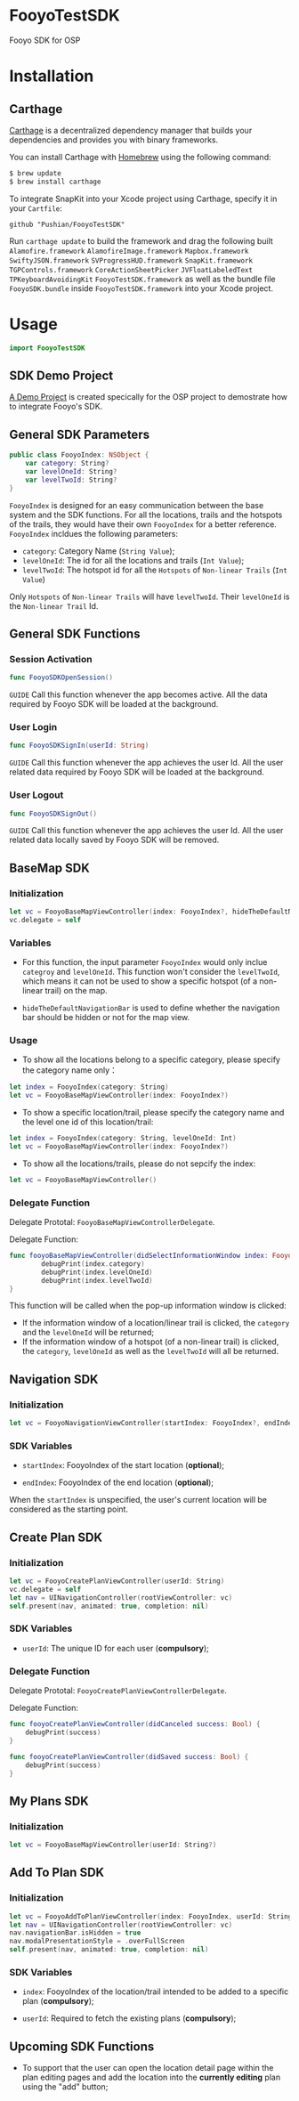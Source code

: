 # FooyoTestSDK

Fooyo SDK for OSP

# Installation

## Carthage

[Carthage](https://github.com/Carthage/Carthage) is a decentralized dependency manager that builds your dependencies and provides you with binary frameworks.

You can install Carthage with [Homebrew](http://brew.sh/) using the following command:

```bash
$ brew update
$ brew install carthage
```

To integrate SnapKit into your Xcode project using Carthage, specify it in your `Cartfile`:

```ogdl
github "Pushian/FooyoTestSDK"
```

Run `carthage update` to build the framework and drag the following built 
`Alamofire.framework`
`AlamofireImage.framework`
`Mapbox.framework`
`SwiftyJSON.framework`
`SVProgressHUD.framework`
`SnapKit.framework`
`TGPControls.framework`
`CoreActionSheetPicker`
`JVFloatLabeledText`
`TPKeyboardAvoidingKit`
`FooyoTestSDK.framework`
as well as the bundle file `FooyoSDK.bundle` inside `FooyoTestSDK.framework`
into your Xcode project.

# Usage

```swift
import FooyoTestSDK
```

## SDK Demo Project

[A Demo Project](https://github.com/fooyo/FooyoSDKDemo/tree/master) is created specically for the OSP project to demostrate how to integrate Fooyo's SDK.

## General SDK Parameters

```swift
public class FooyoIndex: NSObject {
    var category: String?
    var levelOneId: String?
    var levelTwoId: String?
}
```
`FooyoIndex` is designed for an easy communication between the base system and the SDK functions. For all the locations, trails and the hotspots of the trails, they would have their own `FooyoIndex` for a better reference. `FooyoIndex` incldues the following parameters:

- `category`: Category Name (`String Value`);
- `levelOneId`: The id for all the locations and trails (`Int Value`);
- `levelTwoId`: The hotspot id for all the `Hotspots` of `Non-linear Trails` (`Int Value`)

Only `Hotspots` of `Non-linear Trails` will have `levelTwoId`. Their `levelOneId` is the `Non-linear Trail` Id.

## General SDK Functions

### Session Activation

```swift
func FooyoSDKOpenSession()
```

`GUIDE` Call this function whenever the app becomes active. All the data required by Fooyo SDK will be loaded at the background.

### User Login

```swift
func FooyoSDKSignIn(userId: String)
```
`GUIDE` Call this function whenever the app achieves the user Id. All the user related data required by Fooyo SDK will be loaded at the background.

### User Logout

```swift
func FooyoSDKSignOut()
```
`GUIDE` Call this function whenever the app achieves the user Id. All the user related data locally saved by Fooyo SDK will be removed.


## BaseMap SDK

### Initialization

```swift
let vc = FooyoBaseMapViewController(index: FooyoIndex?, hideTheDefaultNavigationBar: Bool)
vc.delegate = self
```

### Variables

- For this function, the input parameter `FooyoIndex` would only inclue `categroy` and `levelOneId`. This function won't consider the `levelTwoId`, which means it can not be used to show a specific hotspot (of a non-linear trail) on the map.

- `hideTheDefaultNavigationBar` is used to define whether the navigation bar should be hidden or not for the map view.

### Usage

- To show all the locations belong to a specific category, please specify the category name only：

```swift
let index = FooyoIndex(category: String)
let vc = FooyoBaseMapViewController(index: FooyoIndex?)
```

- To show a specific location/trail, please specify the category name and the level one id of this location/trail:

```swift
let index = FooyoIndex(category: String, levelOneId: Int)
let vc = FooyoBaseMapViewController(index: FooyoIndex?)
```

- To show all the locations/trails, please do not sepcify the index:

```swift
let vc = FooyoBaseMapViewController()
```

### Delegate Function

Delegate Prototal: `FooyoBaseMapViewControllerDelegate`.

Delegate Function:

```swift
func fooyoBaseMapViewController(didSelectInformationWindow index: FooyoIndex) {
        debugPrint(index.category)
        debugPrint(index.levelOneId)
        debugPrint(index.levelTwoId)
}
```

This function will be called when the pop-up information window is clicked:

- If the information window of a location/linear trail is clicked, the `category` and the `levelOneId` will be returned;
- If the information window of a hotspot (of a non-linear trail) is clicked, the `category`, `levelOneId` as well as the `levelTwoId` will all be returned.

## Navigation SDK

### Initialization

```swift
let vc = FooyoNavigationViewController(startIndex: FooyoIndex?, endIndex: FooyoIndex?)
```

### SDK Variables

- `startIndex`: FooyoIndex of the start location (**optional**);

- `endIndex`: FooyoIndex of the end location (**optional**);


When the `startIndex` is unspecified, the user's current location will be considered as the starting point.


## Create Plan SDK

### Initialization

```swift
let vc = FooyoCreatePlanViewController(userId: String)
vc.delegate = self
let nav = UINavigationController(rootViewController: vc)
self.present(nav, animated: true, completion: nil)
```

### SDK Variables

- `userId`: The unique ID for each user (**compulsory**);

### Delegate Function

Delegate Prototal: `FooyoCreatePlanViewControllerDelegate`.

Delegate Function:

```swift
func fooyoCreatePlanViewController(didCanceled success: Bool) {
    debugPrint(success)
}

func fooyoCreatePlanViewController(didSaved success: Bool) {
    debugPrint(success)
}
```

## My Plans SDK

### Initialization

```swift
let vc = FooyoBaseMapViewController(userId: String?)
```

## Add To Plan SDK

### Initialization

```swift
let vc = FooyoAddToPlanViewController(index: FooyoIndex, userId: String)
let nav = UINavigationController(rootViewController: vc)
nav.navigationBar.isHidden = true
nav.modalPresentationStyle = .overFullScreen
self.present(nav, animated: true, completion: nil)
```

### SDK Variables

- `index`: FooyoIndex of the location/trail intended to be added to a specific plan (**compulsory**);

- `userId`: Required to fetch the existing plans (**compulsory**);

## Upcoming SDK Functions

- To support that the user can open the location detail page within the plan editing pages and add the location into the **currently editing** plan using the "add" button;


